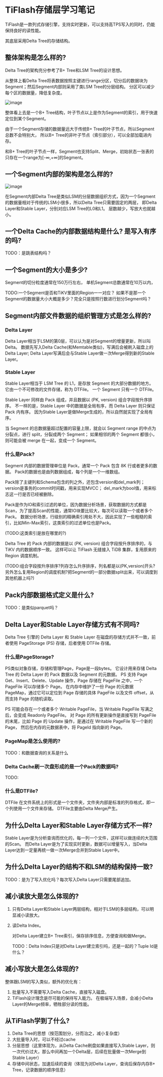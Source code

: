 # TiFlash存储层学习笔记
TiFlash是一款列式存储引擎，支持实时更新，可以支持高TPS写入的同时，仍能保持良好的读性能。

其底层采用Delta Tree的存储结构。

## 整体架构是怎么样的?
Delta Tree的架构充分参考了B+ Tree和LSM Tree的设计思想。 

从整体上看Delta Tree将表数据按照主键进行range分区，切分后的数据块为Segment；然后Segment内部则采用了类LSM Tree的分层结构。 
分区可以减少每个区的数据量，降低复杂度。

![image](delta_tree.png)

整体看上去是一个B+ Tree结构，叶子节点以上是作为Segment的索引，用于快速定位到某个Segment。

由于一个Segment存储的数据量远大于传统B+ Tree的叶子节点，所以Segment总数不会特别大，
所以B+ Tree的非叶子节点（索引部分），可以全部加载进内存。 

和B+ Tree的叶子节点一样，Segment也支持Split、Merge，初始状态一张表的只存在一个range为[-∞,+∞]的Segment。


## 一个Segment内部的架构是怎么样的?
![image](segment.png)

在Segment内部Delta Tree是类似LSM的分层数据组织方式，因为一个Segment的数据量相对于传统的LSM小很多，所以Delta Tree只需要固定的两层，
即Delta Layer和Stable Layer，分别对应LSM Tree的L0和L1。 层数越少，写放大也就越小。 

## 一个Delta Cache的内部数据结构是什么? 是写入有序的吗?
TODO：是跳表结构吗？

## 一个Segment的大小是多少?
Segment的切分粒度通常在150万行左右， 单机Segment总数通常在10万以内，

TODO:一个Segment是否和TiKV里面的Region一一对应？ 如果不是那一个Segment的数据量大小大概是多少？完全只是按照行数进行划分Segment吗？

## Segment内部文件数据的组织管理方式是怎么样的?
### Delta Layer
Delta Layer相当于LSM的第0层，可以认为是对Segment的增量更新，所以叫Delta。 
数据先写入Delta Cache(和Memtable类似)，写满后会被刷入磁盘上的Delta Layer; 
Delta Layer写满后会与Stable Layer做一次Merge得到新的Stable Layer。

### Stable Layer
Stable Layer相当于 LSM Tree 的 L1，是存放 Segment 的大部分数据的地方。 
它由一个不可修改的文件存储，称为 DTFile。 一个 Segment 只有一个 DTFile。

Stable Layer 同样由 Pack 组成，并且数据以 (PK, version) 组合字段按升序排序。
不一样的是，Stable Layer 中的数据是全局有序，而 Delta Layer 则只保证 Pack 内有序。 
因为Stable Layer是做Merge生成的，所以自然就实现了全局有序。

当 Segment 的总数据量超过配置的容量上限，就会以 Segment range 的中点为分裂点，进行 split，分裂成两个 Segment；
如果相邻的两个 Segment 都很小，则可能会被 merge 在一起，变成一个 Segment。

### 什么是Pack?
Segment 内部的数据管理单位是 Pack，通常一个 Pack 包含 8K 行或者更多的数据。 Pack的数据也是由列数据组成，每个列是一个一维数组。

Pack除了主键列和Schema包含的列之外，还包含version和del_mark列；version是事务的commit时间戳，用来实现MVCC； 
del_mark为bool值，用来标志这一行是否已经被删除。

Pack是作为IO和索引过滤的单位，因为数据分析场景，获取数据的方式都是Scan，为了提高Scan的性能，通常IO块要比较大，每次可以读取一个或者多个Pack。
数据分析场景，行级别的精确索引用处不大，因此实现了一些粗糙的索引，比如Min-Max索引，这类索引的过滤单位也是Pack。

(TODO:这类索引是放在哪里的?)

Delta Tree 的 Pack 内部的数据是以 (PK, version) 组合字段按升序排序的，与 TiKV 内的数据顺序一致。
这样可以让 TiFlash 无缝接入 TiDB 集群，复用原来的 Region 调度机制。

(TODO:组合字段按升序排序?列存怎么升序排序，列名都是以(PK,version)开头? 
另外怎么复用Region的调度机制?把Segment的一部分数据split出来，可以调度到其他机器上吗?)

## Pack内部数据格式定义是什么?
TODO：是类似parquet吗？

## Delta Layer和Stable Layer存储方式有不同吗?
Delta Tree 引擎的 Delta Layer 和 Stable Layer 在磁盘的存储方式并不一致，前者使用 PageStorage (PS) 存储，后者使用 DTFile 存储。

### 什么是PageStorage?
PS类似对象存储，存储和管理Page，Page是一段bytes。 它设计用来存储 Delta Tree 的 Delta Layer 的 Pack 数据以及 Segment 的元数据。
PS 支持 Page Get、Insert、Delete、Update 操作，Page 存储在 PageFile 之中，一个 PageFile 可以存储多个 Page。
在内存中维护了一份 Page 的元数据 PageMap，通过它可以定位到 Page 存储的具体 PageFile 以及文件 offset，从而支持 Page 的随机读取。

PS 可能会存在一个或者多个 Writable PageFile，当 Writable PageFile 写满之后，会变成 Readonly PageFile。
对 Page 的所有更新操作是直接写到 PageFile 的末尾，比如 Page 的 Update 操作，是通过在 Writable PageFile 写一个新的 Page，
然后在内存的元数据表中，将 PageId 指向新的 Page。

### PageMap是怎么使用的?
TODO：和数据查询的关系是什么

### Delta Cache刷一次盘形成的是一个Pack的数据吗?
TODO:


### 什么是DTFile?
DTFile 在文件系统上的形式是一个文件夹，文件夹内部是标准的列存格式，即一个列使用一个文件来存储。 DTFile主要由Delta Merge产生。


## 为什么Delta Layer和Stable Layer存储方式不一样?
Stable Layer是为分析查询而优化的，每一列一个文件，这样可以做连续的大范围的Scan。
而Delta Layer是为了实现实时更新，数据可以增量写入，当Delta Layer达到一定量再统一做一次Merge合并到Stable Layer中。

## 为什么Delta Layer的结构不和LSM的结构保持一致?
TODO：是为了写入优化吗？每次写入Delta Layer只需要尾部追加。

## 减小读放大是怎么体现的?
1. 只有Delta Layer和Stable Layer两层结构，相对于LSM的多层结构，可以明显减小读放大。
2. 读Delta Index。

    对Delta Layer建立B+ Tree索引，保存排序信息，方便查询和做Merge。
    
    TODO：Delta Index只是对Delta Layer建立索引吗，还是一起的？Tuple Id是什么？

## 减小写放大是怎么体现的?
整体跟LSM的写入类似，额外的优化有：

1. 批量写入不需要写入Delta Cache，直接写入磁盘。
2. TiFlash设计理念是尽可能的保持写入能力。 在极端写入场景，会减小Delta Layer的Merge频率，牺牲部分读的性能。

## 从TiFlash学到了什么?
1. Delta Tree的思想（按范围划分，分而治之，减小复杂度）
2. 大批量导入时，可以不经过cache
3. 分层思想（这里体现为，从Delta Cache刷盘如果直接写入Stable Layer，则一次代价过大，那么中间再加一个Delta层，后续在批量做一次Merge到Stable Layer）
4. 存储中间状态，加速后续的查询（体现为对Delta Layer，查询后保存内存B+ Tree，记录数据的顺序信息）
